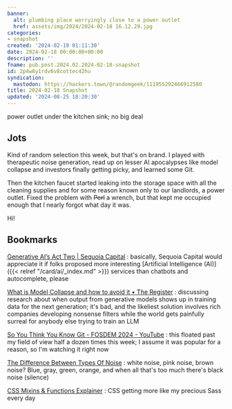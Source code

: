 ```yaml
---
banner:
  alt: plumbing place worryingly close to a power outlet
  href: assets/img/2024/2024-02-18 16.12.29.jpg
categories:
- snapshot
created: '2024-02-19 01:11:30'
date: 2024-02-18 00:00:00+00:00
description: ''
fname: pub.post.2024.02.2024-02-18-snapshot
id: 2p4w8y1rdv6v8cottec42hu
syndication:
  mastodon: https://hackers.town/@randomgeek/111955292466912580
title: 2024-02-18 Snapshot
updated: '2024-08-25 18:20:30'
---
```


power outlet under the kitchen sink; no big deal

<!--more-->
## Jots

Kind of random selection this week, but that's on brand. I played with therapeutic noise generation, read up on lesser AI apocalypses like model collapse and investors finally getting picky, and learned some Git.

Then the kitchen faucet started leaking into the storage space with all the cleaning supplies and for some reason known only to our landlords, a power outlet. Fixed the problem with ~~Perl~~ a wrench, but that kept me occupied enough that I nearly forgot what day it was.

Hi!

## Bookmarks

[Generative AI’s Act Two | Sequoia Capital](https://www.sequoiacap.com/article/generative-ai-act-two/)
: basically, Sequoia Capital would appreciate it if folks proposed more interesting [Artificial Intelligence (AI)]({{< relref "/card/ai/_index.md" >}}) services than chatbots and autocomplete, please

[What is Model Collapse and how to avoid it • The Register](https://www.theregister.com/2024/01/26/what_is_model_collapse/)
: discussing research about when output from generative models shows up in training data for the next generation; it's bad, and the likeliest solution involves rich companies developing nonsense filters while the world gets painfully surreal for anybody else trying to train an LLM

[So You Think You Know Git - FOSDEM 2024 - YouTube](https://www.youtube.com/watch?v=aolI_Rz0ZqY)
: this floated past my field of view half a dozen times this week; I assume it was popular for a reason, so I'm watching it right now

[The Difference Between Types Of Noise](https://emastered.com/blog/different-types-of-noise)
: white noise, pink noise, brown noise? Blue, gray, green, orange, and when all that's too much there's black noise (silence)

[CSS Mixins & Functions Explainer](https://css.oddbird.net/sasslike/mixins-functions/)
: CSS getting more like my precious Sass every day